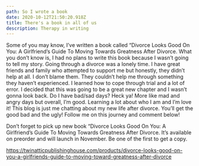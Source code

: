 ```yaml
---
path: So I wrote a book
date: 2020-10-12T21:50:20.918Z
title: There's a book in all of us
description: Therapy in writing
---
```

Some of you may know, I’ve written a book called “Divorce Looks Good On You: A Girlfriend’s Guide To Moving Towards Greatness After Divorce. What you don’t know is, I had no plans to write this book because I wasn’t going to tell my story. Going through a divorce was a lonely time. I have great friends and family who attempted to support me but honestly, they didn’t help at all. I don’t blame them. They couldn’t help me through something they haven’t experienced. I learned how to cope through trial and a lot of error. I decided that this was going to be a great new chapter and I wasn’t gonna look back. Do I have bad/sad days? Heck ya! More like mad and angry days but overall, I’m good. Learning a lot about who I am and I’m love it! This blog is just me chatting about my new life after divorce. You’ll get the good bad and the ugly! Follow me on this journey and comment below!



Don’t forget to pick up new book “Divorce Looks Good On You: A Girlfriend’s Guide To Moving Towards Greatness After Divorce.  It’s available on preorder and will launch in November. Be one of the first to get a copy.  

https://twinatticpublishinghouse.com/products/divorce-looks-good-on-you-a-girlfriends-guide-to-moving-toward-greatness-after-divorce
